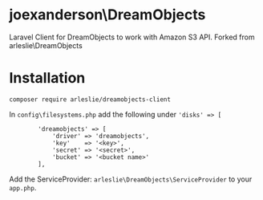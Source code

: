 # joexanderson\DreamObjects
Laravel Client for DreamObjects to work with Amazon S3 API.
Forked from arleslie\DreamObjects

# Installation
`composer require arleslie/dreamobjects-client`

In `config\filesystems.php` add the following under `'disks' => [`
```
        'dreamobjects' => [
            'driver' => 'dreamobjects',
            'key'    => '<key>',
            'secret' => '<secret>',
            'bucket' => '<bucket name>'
        ],
```

Add the ServiceProvider: `arleslie\DreamObjects\ServiceProvider` to your `app.php`.
